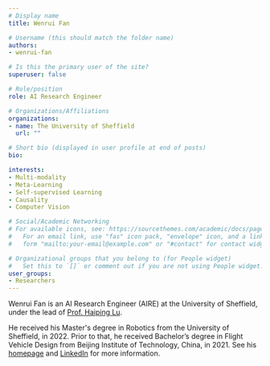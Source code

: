```yaml
---
# Display name
title: Wenrui Fan

# Username (this should match the folder name)
authors:
- wenrui-fan

# Is this the primary user of the site?
superuser: false

# Role/position
role: AI Research Engineer

# Organizations/Affiliations
organizations:
- name: The University of Sheffield
  url: ""

# Short bio (displayed in user profile at end of posts)
bio: 

interests:
- Multi-modality
- Meta-Learning
- Self-supervised Learning
- Causality
- Computer Vision

# Social/Academic Networking
# For available icons, see: https://sourcethemes.com/academic/docs/page-builder/#icons
#   For an email link, use "fas" icon pack, "envelope" icon, and a link in the
#   form "mailto:your-email@example.com" or "#contact" for contact widget.

# Organizational groups that you belong to (for People widget)
#   Set this to `[]` or comment out if you are not using People widget.
user_groups:
- Researchers
---
```


Wenrui Fan is an AI Research Engineer (AIRE) at the University of Sheffield, under the lead of [Prof. Haiping Lu](https://haipinglu.github.io). 

He received his Master's degree in Robotics from the University of Sheffield, in 2022. Prior to that, he received Bachelor’s degree in Flight Vehicle Design from Beijing Institute of Technology, China, in 2021. See his [homepage](https://wenruifan.github.io/) and [LinkedIn](https://www.linkedin.com/in/wenrui-fan-a7b68b290/) for more information. 

